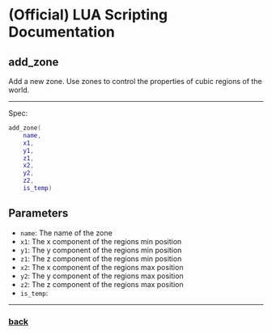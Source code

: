 
# (Official) LUA Scripting Documentation

## add_zone

Add a new zone. Use zones to control the properties of cubic regions of the world.

___

Spec:

```lua
add_zone(
	name,
	x1,
	y1,
	z1,
	x2,
	y2,
	z2,
	is_temp)
```

## Parameters

- `name`: The name of the zone
- `x1`: The x component of the regions min position
- `y1`: The y component of the regions min position
- `z1`: The z component of the regions min position
- `x2`: The x component of the regions max position
- `y2`: The y component of the regions max position
- `z2`: The z component of the regions max position
- `is_temp`: 

___

### [back](../zones)

